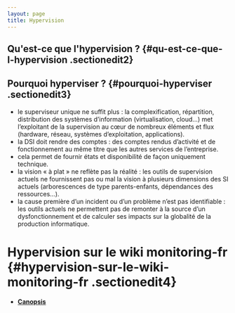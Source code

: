 ```yaml
---
layout: page
title: Hypervision
---
```


Qu'est-ce que l'hypervision ? {#qu-est-ce-que-l-hypervision .sectionedit2}
-----------------------------

Pourquoi hyperviser ? {#pourquoi-hyperviser .sectionedit3}
---------------------

-   le superviseur unique ne suffit plus : la complexification,
    répartition, distribution des systèmes d’information
    (virtualisation, cloud…) met l’exploitant de la supervision au cœur
    de nombreux éléments et flux (hardware, réseau, systèmes
    d’exploitation, applications).
-   la DSI doit rendre des comptes : des comptes rendus d’activité et de
    fonctionnement au même titre que les autres services de
    l’entreprise.
-   cela permet de fournir états et disponibilité de façon uniquement
    technique.
-   la vision « à plat » ne reflète pas la réalité : les outils de
    supervision actuels ne fournissent pas ou mal la vision à plusieurs
    dimensions des SI actuels (arborescences de type parents-enfants,
    dépendances des ressources…).
-   la cause première d’un incident ou d’un problème n’est pas
    identifiable : les outils actuels ne permettent pas de remonter à la
    source d’un dysfonctionnement et de calculer ses impacts sur la
    globalité de la production informatique.

Hypervision sur le wiki monitoring-fr {#hypervision-sur-le-wiki-monitoring-fr .sectionedit4}
=====================================

-   **[Canopsis](../canopsis/start.html "canopsis:start")**